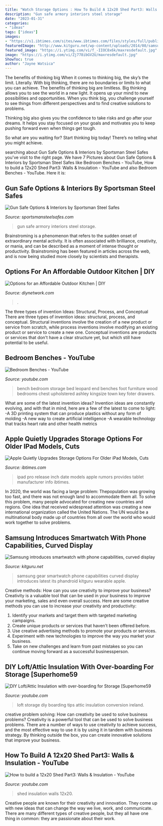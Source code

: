 ```yaml
---
title: "Watch Storage Options : How To Build A 12x20 Shed Part3: Walls &amp; Insulation"
description: "Gun safe armory interiors steel storage"
date: "2023-01-31"
categories:
- "ideas"
tags: ["ideas"]
images:
- "https://s1.ibtimes.com/sites/www.ibtimes.com/files/styles/full/public/2016/09/07/ipad-pro.jpg"
featuredImage: "http://www.kitguru.net/wp-content/uploads/2014/08/samsung_gear_s_1.jpg"
featured_image: "https://i.ytimg.com/vi/f_-IIOC8x6k/maxresdefault.jpg"
image: "https://i.ytimg.com/vi/Zj778ibGV2U/maxresdefault.jpg"
ShowToc: true
author: "Jayne Watsica"
---
```



The benefits of thinking big
When it comes to thinking big, the sky’s the limit. Literally. With big thinking, there are no boundaries or limits to what you can achieve. The benefits of thinking big are limitless.
Big thinking allows you to see the world in a new light. It opens up your mind to new possibilities and opportunities. When you think big, you challenge yourself to see things from different perspectives and to find creative solutions to problems.

Thinking big also gives you the confidence to take risks and go after your dreams. It helps you stay focused on your goals and motivates you to keep pushing forward even when things get tough.

So what are you waiting for? Start thinking big today! There’s no telling what you might achieve.

	

		
searching about Gun Safe Options &amp; Interiors by Sportsman Steel Safes you've visit to the right page. We have 7 Pictures about Gun Safe Options &amp; Interiors by Sportsman Steel Safes like Bedroom Benches - YouTube, How to build a 12x20 Shed Part3: Walls &amp; Insulation - YouTube and also Bedroom Benches - YouTube. Here it is:
		
    
## Gun Safe Options &amp; Interiors By Sportsman Steel Safes

<img loading=lazy src="https://www.sportsmansteelsafes.com/images-gallow/gallow4.jpg" onerror="this.onerror=null;this.src='https://tse3.mm.bing.net/th?id=OIP.FUIiylCQprCJ1uyrjZ0qAwHaHa&amp;pid=15.1';" alt="Gun Safe Options &amp; Interiors by Sportsman Steel Safes">

_Source: sportsmansteelsafes.com_

>gun safe armory interiors steel storage. 

	

Brainstroming is a phenomenon that refers to the sudden onset of extraordinary mental activity. It is often associated with brilliance, creativity, or mania, and can be described as a moment of intense thought or productivity. Brainstroming has been featured in articles across the web, and is now being studied more closely by scientists and therapists.

    
## Options For An Affordable Outdoor Kitchen | DIY

<img loading=lazy src="https://hgtvhome.sndimg.com/content/dam/images/hgtv/fullset/2014/4/16/1/CI-Mark-Scott_outdoor-kitchen-patio-bar_s4x3.jpg.rend.hgtvcom.616.462.suffix/1400992949847.jpeg" onerror="this.onerror=null;this.src='https://tse3.mm.bing.net/th?id=OIP.H57OxXD1nWuXXWsTLowlWAHaFj&amp;pid=15.1';" alt="Options for an Affordable Outdoor Kitchen | DIY">

_Source: diynetwork.com_

>. 

	

The three types of invention Ideas: Structural, Process, and Conceptual
There are three types of invention ideas: structural, process, and conceptual. Structural inventions involve the creation of a new product or service from scratch, while process inventions involve modifying an existing product or service to create a new one. Conceptual inventions are products or services that don't have a clear structure yet, but which still have potential to be useful.

    
## Bedroom Benches - YouTube

<img loading=lazy src="https://i.ytimg.com/vi/f_-IIOC8x6k/maxresdefault.jpg" onerror="this.onerror=null;this.src='https://tse2.mm.bing.net/th?id=OIP.KsFuBjON3-6Lwg6VSyIzLQHaEK&amp;pid=15.1';" alt="Bedroom Benches - YouTube">

_Source: youtube.com_

>bench bedroom storage bed leopard end benches foot furniture wood bedrooms chest upholstered ashley kingsize town key foter drawers. 

	

What are some of the latest invention ideas?
Invention ideas are constantly evolving, and with that in mind, here are a few of the latest to come to light: 
-A 3D printing system that can produce plastics without any form of molding 
-A new way to create artificial intelligence 
-A wearable technology that tracks heart rate and other health metrics

    
## Apple Quietly Upgrades Storage Options For Older IPad Models, Cuts

<img loading=lazy src="https://s1.ibtimes.com/sites/www.ibtimes.com/files/styles/full/public/2016/09/07/ipad-pro.jpg" onerror="this.onerror=null;this.src='https://tse4.mm.bing.net/th?id=OIP.42-brR8m4kZhEcFsPQp5JAHaE8&amp;pid=15.1';" alt="Apple Quietly Upgrades Storage Options For Older iPad Models, Cuts">

_Source: ibtimes.com_

>ipad pro release inch date models apple rumors provides tablet manufacturer info ibtimes. 

	

In 2020, the world was facing a large problem: Thepopulation was growing too fast, and there was not enough land to accommodate them all. To solve this problem, many people advocated for creating new countries and regions. One idea that received widespread attention was creating a new international organization called the United Nations. The UN would be a multinational body made up of countries from all over the world who would work together to solve problems.

    
## Samsung Introduces Smartwatch With Phone Capabilities, Curved Display

<img loading=lazy src="http://www.kitguru.net/wp-content/uploads/2014/08/samsung_gear_s_1.jpg" onerror="this.onerror=null;this.src='https://tse2.mm.bing.net/th?id=OIP.wY4ZN5-aZJHFtfUOefZhgQHaHq&amp;pid=15.1';" alt="Samsung introduces smartwatch with phone capabilities, curved display">

_Source: kitguru.net_

>samsung gear smartwatch phone capabilities curved display introduces latest its phandroid kitguru wearable apple. 

	

Creative methods: How can you use creativity to improve your business?
Creativity is a valuable tool that can be used in your business to improve your marketing, sales and even overall success. Here are some creative methods you can use to increase your creativity and productivity: 
1. Identify your markets and target them with targeted marketing campaigns.
2. Create unique products or services that haven’t been offered before.
3. Use creative advertising methods to promote your products or services. 
4. Experiment with new technologies to improve the way you market your business. 
5. Take on new challenges and learn from past mistakes so you can continue moving forward as a successful businessperson.

    
## DIY Loft/Attic Insulation With Over-boarding For Storage [Superhome59

<img loading=lazy src="https://i.ytimg.com/vi/Zj778ibGV2U/maxresdefault.jpg" onerror="this.onerror=null;this.src='https://tse2.mm.bing.net/th?id=OIP.0H2L2yMS06zgKauji29srQHaEK&amp;pid=15.1';" alt="DIY Loft/Attic Insulation with over-boarding for Storage [Superhome59">

_Source: youtube.com_

>loft storage diy boarding tips attic insulation conversion ireland. 

	

creative problem solving: How can creativity be used to solve business problems?
Creativity is a powerful tool that can be used to solve business problems. There are a number of ways to use creativity to achieve success, and the most effective way to use it is by using it in tandem with business strategy. By thinking outside the box, you can create innovative solutions that improve your business.

    
## How To Build A 12x20 Shed Part3: Walls &amp; Insulation - YouTube

<img loading=lazy src="https://i.ytimg.com/vi/UlbFz8uvd58/maxresdefault.jpg" onerror="this.onerror=null;this.src='https://tse3.mm.bing.net/th?id=OIP.04AXpoonKjXR6875Az21ewHaEK&amp;pid=15.1';" alt="How to build a 12x20 Shed Part3: Walls &amp; Insulation - YouTube">

_Source: youtube.com_

>shed insulation walls 12x20. 

	

Creative people are known for their creativity and innovation. They come up with new ideas that can change the way we live, work, and communicate. There are many different types of creative people, but they all have one thing in common: they are passionate about their work.

